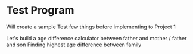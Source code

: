 # Test Program

Will create a sample 
Test few things before implementing to Project 1

Let's build a age difference calculator between father and mother / father and son
Finding highest age difference between family